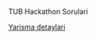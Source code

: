 TUB Hackathon Sorulari

[Yarisma detaylari](https://www.tub.gov.tr/2023/12/14/trakya-universiteler-birligi-tub-algoritma-ve-programlama-hackathonu-basvurulari-basladi/)
